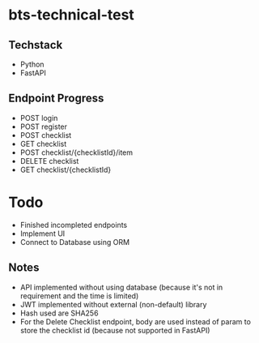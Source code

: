 # bts-technical-test

## Techstack
- Python
- FastAPI

## Endpoint Progress
- POST login
- POST register
- POST checklist
- GET checklist
- POST checklist/{checklistId}/item
- DELETE checklist
- GET checklist/{checklistId} 

# Todo
- Finished incompleted endpoints
- Implement UI
- Connect to Database using ORM

## Notes
- API implemented without using database (because it's not in requirement and the time is limited)
- JWT implemented without external (non-default) library
- Hash used are SHA256
- For the Delete Checklist endpoint, body are used instead of param to store the checklist id (because not supported in FastAPI)